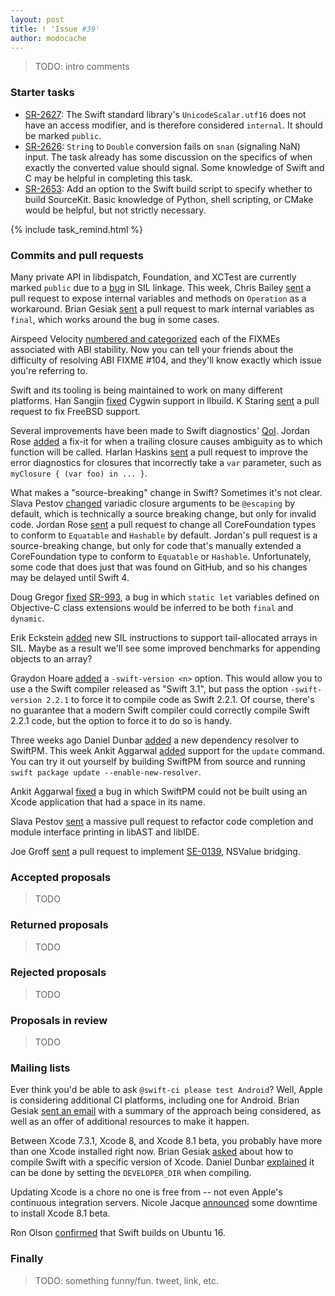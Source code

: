 ```yaml
---
layout: post
title: ! 'Issue #39'
author: modocache
---
```


> TODO: intro comments

<!--excerpt-->

### Starter tasks

- [SR-2627](https://bugs.swift.org/browse/SR-2627): The Swift standard library's `UnicodeScalar.utf16` does not have an access modifier, and is therefore considered `internal`. It should be marked `public`.
- [SR-2626](https://bugs.swift.org/browse/SR-2626): `String` to `Double` conversion fails on `snan` (signaling NaN) input.  The task already has some discussion on the specifics of when exactly the converted value should signal. Some knowledge of Swift and C may be helpful in completing this task.
- [SR-2653](https://bugs.swift.org/browse/SR-2653): Add an option to the Swift build script to specify whether to build SourceKit. Basic knowledge of Python, shell scripting, or CMake would be helpful, but not strictly necessary.

{% include task_remind.html %}

### Commits and pull requests

Many private API in libdispatch, Foundation, and XCTest are currently marked `public` due to a [bug](https://bugs.swift.org/browse/SR-1901) in SIL linkage. This week, Chris Bailey [sent](https://github.com/apple/swift-corelibs-foundation/pull/651) a pull request to expose internal variables and methods on `Operation` as a workaround. Brian Gesiak [sent](https://github.com/apple/swift-corelibs-xctest/pull/173) a pull request to mark internal variables as `final`, which works around the bug in some cases.

Airspeed Velocity [numbered and categorized](https://github.com/apple/swift/pull/4868) each of the FIXMEs associated with ABI stability. Now you can tell your friends about the difficulty of resolving ABI FIXME #104, and they'll know exactly which issue you're referring to.

Swift and its tooling is being maintained to work on many different platforms. Han Sangjin [fixed](https://github.com/apple/swift-llbuild/pull/35) Cygwin support in llbuild. K Staring [sent](https://github.com/apple/swift/pull/4804) a pull request to fix FreeBSD support.

Several improvements have been made to Swift diagnostics' [QoI](https://github.com/apple/swift/blame/c49b171f4bad368cae289bce2acc89cbebfea823/docs/Lexicon.rst#L191-L199). Jordan Rose [added](https://github.com/apple/swift/pull/4777) a fix-it for when a trailing closure causes ambiguity as to which function will be called. Harlan Haskins [sent](https://github.com/apple/swift/pull/4683) a pull request to improve the error diagnostics for closures that incorrectly take a `var` parameter, such as `myClosure { (var foo) in ... }`.

What makes a "source-breaking" change in Swift? Sometimes it's not clear. Slava Pestov [changed](https://github.com/apple/swift/pull/4878) variadic closure arguments to be `@escaping` by default, which is technically a source breaking change, but only for invalid code. Jordan Rose [sent](https://github.com/apple/swift/pull/4568) a pull request to change all CoreFoundation types to conform to `Equatable` and `Hashable` by default. Jordan's pull request is a source-breaking change, but only for code that's manually extended a CoreFoundation type to conform to `Equatable` or `Hashable`. Unfortunately, some code that does just that was found on GitHub, and so his changes may be delayed until Swift 4.

Doug Gregor [fixed](https://github.com/apple/swift/pull/4875) [SR-993](https://bugs.swift.org/browse/SR-993), a bug in which `static let` variables defined on Objective-C class extensions would be inferred to be both `final` and `dynamic`.

Erik Eckstein [added](https://github.com/apple/swift/pull/4836) new SIL instructions to support tail-allocated arrays in SIL. Maybe as a result we'll see some improved benchmarks for appending objects to an array?

Graydon Hoare [added](https://github.com/apple/swift/pull/4826) a `-swift-version <n>` option. This would allow you to use a the Swift compiler released as "Swift 3.1", but pass the option `-swift-version 2.2.1` to force it to compile code as Swift 2.2.1. Of course, there's no guarantee that a modern Swift compiler could correctly compile Swift 2.2.1 code, but the option to force it to do so is handy.

Three weeks ago Daniel Dunbar [added](https://github.com/apple/swift-package-manager/commit/b5dd8e2b3de4c818f153eba3768def42f2781ac6) a new dependency resolver to SwiftPM. This week Ankit Aggarwal [added](https://github.com/apple/swift-package-manager/pull/665) support for the `update` command. You can try it out yourself by building SwiftPM from source and running `swift package update --enable-new-resolver`.

Ankit Aggarwal [fixed](https://github.com/apple/swift-package-manager/pull/669) a bug in which SwiftPM could not be built using an Xcode application that had a space in its name.

Slava Pestov [sent](https://github.com/apple/swift/pull/4849) a massive pull request to refactor code completion and module interface printing in libAST and libIDE.

Joe Groff [sent](https://github.com/apple/swift/pull/4865) a pull request to implement [SE-0139](https://github.com/apple/swift-evolution/blob/master/proposals/0139-bridge-nsnumber-and-nsvalue.md), NSValue bridging.

### Accepted proposals

> TODO

### Returned proposals

> TODO

### Rejected proposals

> TODO

### Proposals in review

> TODO

### Mailing lists

Ever think you'd be able to ask `@swift-ci please test Android`? Well, Apple is considering additional CI platforms, including one for Android. Brian Gesiak [sent an email](https://lists.swift.org/pipermail/swift-dev/Week-of-Mon-20160919/002952.html) with a summary of the approach being considered, as well as an offer of additional resources to make it happen.

Between Xcode 7.3.1, Xcode 8, and Xcode 8.1 beta, you probably have more than one Xcode installed right now. Brian Gesiak [asked](https://lists.swift.org/pipermail/swift-dev/Week-of-Mon-20160919/002959.html) about how to compile Swift with a specific version of Xcode. Daniel Dunbar [explained](https://lists.swift.org/pipermail/swift-dev/Week-of-Mon-20160919/002961.html) it can be done by setting the `DEVELOPER_DIR` when compiling.

Updating Xcode is a chore no one is free from -- not even Apple's continuous integration servers. Nicole Jacque [announced](https://lists.swift.org/pipermail/swift-dev/Week-of-Mon-20160919/002990.html) some downtime to install Xcode 8.1 beta.

Ron Olson [confirmed](https://lists.swift.org/pipermail/swift-users/Week-of-Mon-20160919/003336.html) that Swift builds on Ubuntu 16.

### Finally

> TODO: something funny/fun. tweet, link, etc.
